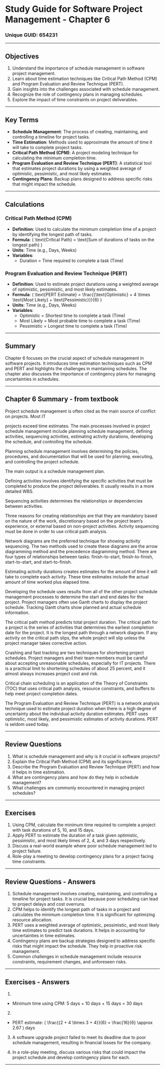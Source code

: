 # Study Guide for Software Project Management - Chapter 6
### Unique GUID: 654231

---

## Objectives

1. Understand the importance of schedule management in software project management.
2. Learn about time estimation techniques like Critical Path Method (CPM) and Program Evaluation and Review Technique (PERT).
3. Gain insights into the challenges associated with schedule management.
4. Recognize the role of contingency plans in managing schedules.
5. Explore the impact of time constraints on project deliverables.

---

## Key Terms

- **Schedule Management**: The process of creating, maintaining, and controlling a timeline for project tasks.
- **Time Estimation**: Methods used to approximate the amount of time it will take to complete project tasks.
- **Critical Path Method (CPM)**: A project modeling technique for calculating the minimum completion time.
- **Program Evaluation and Review Technique (PERT)**: A statistical tool that estimates project durations by using a weighted average of optimistic, pessimistic, and most likely estimates.
- **Contingency Plans**: Backup plans designed to address specific risks that might impact the schedule.

---

## Calculations

### Critical Path Method (CPM)

- **Definition**: Used to calculate the minimum completion time of a project by identifying the longest path of tasks.
- **Formula**: \( \text{Critical Path} = \text{Sum of durations of tasks on the longest path} \)
- **Units**: Time (e.g., Days, Weeks)
- **Variables**: 
  - Duration = Time required to complete a task (Time)

### Program Evaluation and Review Technique (PERT)

- **Definition**: Used to estimate project durations using a weighted average of optimistic, pessimistic, and most likely estimates.
- **Formula**: \( \text{PERT Estimate} = \frac{{\text{Optimistic} + 4 \times \text{Most Likely} + \text{Pessimistic}}}{6} \)
- **Units**: Time (e.g., Days, Weeks)
- **Variables**: 
  - Optimistic = Shortest time to complete a task (Time)
  - Most Likely = Most probable time to complete a task (Time)
  - Pessimistic = Longest time to complete a task (Time)

---

## Summary

Chapter 6 focuses on the crucial aspect of schedule management in software projects. It introduces time estimation techniques such as CPM and PERT and highlights the challenges in maintaining schedules. The chapter also discusses the importance of contingency plans for managing uncertainties in schedules.

---


## Chapter 6 Summary - from textbook
Project schedule management is often cited as the main source of conflict on projects. Most IT

projects exceed time estimates. The main processes involved in project schedule management include planning schedule management, defining activities, sequencing activities, estimating activity durations, developing the schedule, and controlling the schedule.

Planning schedule management involves determining the policies, procedures, and documentation that will be used for planning, executing, and controlling the project schedule.

The main output is a schedule management plan.

Defining activities involves identifying the specific activities that must be completed to produce the project deliverables. It usually results in a more detailed WBS.

Sequencing activities determines the relationships or dependencies between activities.

Three reasons for creating relationships are that they are mandatory based on the nature of the work, discretionary based on the project team’s experience, or external based on non-project activities. Activity sequencing must be done in order to use critical path analysis.

Network diagrams are the preferred technique for showing activity sequencing. The two methods used to create these diagrams are the arrow diagramming method and the precedence diagramming method. There are four types of relationships between tasks: finish-to-start, finish-to-finish, start-to-start, and start-to-finish.

Estimating activity durations creates estimates for the amount of time it will take to complete each activity. These time estimates include the actual amount of time worked plus elapsed time.

Developing the schedule uses results from all of the other project schedule management processes to determine the start and end dates for the project. Project managers often use Gantt charts to display the project schedule. Tracking Gantt charts show planned and actual schedule information.

The critical path method predicts total project duration. The critical path for a project is the series of activities that determines the earliest completion date for the project. It is the longest path through a network diagram. If any activity on the critical path slips, the whole project will slip unless the project manager takes corrective action.

Crashing and fast tracking are two techniques for shortening project schedules. Project managers and their team members must be careful about accepting unreasonable schedules, especially for IT projects. There is a practical limit to shortening schedules of about 25 percent, and it almost always increases project cost and risk.

Critical chain scheduling is an application of the Theory of Constraints (TOC) that uses critical path analysis, resource constraints, and buffers to help meet project completion dates.

The Program Evaluation and Review Technique (PERT) is a network analysis technique used to estimate project duration when there is a high degree of uncertainty about the individual activity duration estimates. PERT uses optimistic, most likely, and pessimistic estimates of activity durations. PERT is seldom used today.


---

## Review Questions

1. What is schedule management and why is it crucial in software projects?
2. Explain the Critical Path Method (CPM) and its significance.
3. Describe the Program Evaluation and Review Technique (PERT) and how it helps in time estimation.
4. What are contingency plans and how do they help in schedule management?
5. What challenges are commonly encountered in managing project schedules?

---

## Exercises

1. Using CPM, calculate the minimum time required to complete a project with task durations of 5, 10, and 15 days.
2. Apply PERT to estimate the duration of a task given optimistic, pessimistic, and most likely times of 2, 4, and 3 days respectively.
3. Discuss a real-world example where poor schedule management led to project failure.
4. Role-play a meeting to develop contingency plans for a project facing time constraints.

---

## Review Questions - Answers

1. Schedule management involves creating, maintaining, and controlling a timeline for project tasks. It is crucial because poor scheduling can lead to project delays and cost overruns.
2. CPM helps to identify the longest path of tasks in a project and calculates the minimum completion time. It is significant for optimizing resource allocation.
3. PERT uses a weighted average of optimistic, pessimistic, and most likely time estimates to predict task durations. It helps in accounting for uncertainties in time estimates.
4. Contingency plans are backup strategies designed to address specific risks that might impact the schedule. They help in proactive risk management.
5. Common challenges in schedule management include resource constraints, requirement changes, and unforeseen risks.

---

## Exercises - Answers

1. 
  - Minimum time using CPM: 5 days + 10 days + 15 days = 30 days
  
2. 
  - PERT estimate: \( \frac{{2 + 4 \times 3 + 4}}{6} = \frac{16}{6} \approx 2.67 \) days
  
3. A software upgrade project failed to meet its deadline due to poor schedule management, resulting in financial losses for the company.
  
4. In a role-play meeting, discuss various risks that could impact the project schedule and develop contingency plans for each.

---
